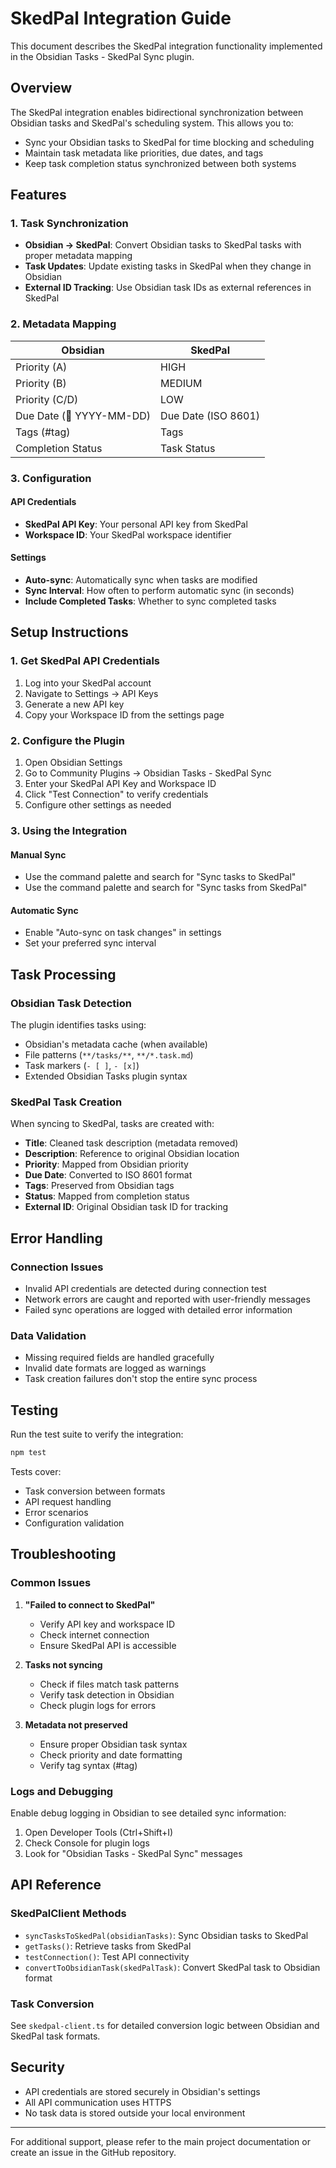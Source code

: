 # SkedPal Integration Guide

This document describes the SkedPal integration functionality implemented in the Obsidian Tasks - SkedPal Sync plugin.

## Overview

The SkedPal integration enables bidirectional synchronization between Obsidian tasks and SkedPal's scheduling system. This allows you to:

- Sync your Obsidian tasks to SkedPal for time blocking and scheduling
- Maintain task metadata like priorities, due dates, and tags
- Keep task completion status synchronized between both systems

## Features

### 1. Task Synchronization
- **Obsidian → SkedPal**: Convert Obsidian tasks to SkedPal tasks with proper metadata mapping
- **Task Updates**: Update existing tasks in SkedPal when they change in Obsidian
- **External ID Tracking**: Use Obsidian task IDs as external references in SkedPal

### 2. Metadata Mapping

| Obsidian | SkedPal |
|----------|---------|
| Priority (A) | HIGH |
| Priority (B) | MEDIUM |
| Priority (C/D) | LOW |
| Due Date (📅 YYYY-MM-DD) | Due Date (ISO 8601) |
| Tags (#tag) | Tags |
| Completion Status | Task Status |

### 3. Configuration

#### API Credentials
- **SkedPal API Key**: Your personal API key from SkedPal
- **Workspace ID**: Your SkedPal workspace identifier

#### Settings
- **Auto-sync**: Automatically sync when tasks are modified
- **Sync Interval**: How often to perform automatic sync (in seconds)
- **Include Completed Tasks**: Whether to sync completed tasks

## Setup Instructions

### 1. Get SkedPal API Credentials

1. Log into your SkedPal account
2. Navigate to Settings → API Keys
3. Generate a new API key
4. Copy your Workspace ID from the settings page

### 2. Configure the Plugin

1. Open Obsidian Settings
2. Go to Community Plugins → Obsidian Tasks - SkedPal Sync
3. Enter your SkedPal API Key and Workspace ID
4. Click "Test Connection" to verify credentials
5. Configure other settings as needed

### 3. Using the Integration

#### Manual Sync
- Use the command palette and search for "Sync tasks to SkedPal"
- Use the command palette and search for "Sync tasks from SkedPal"

#### Automatic Sync
- Enable "Auto-sync on task changes" in settings
- Set your preferred sync interval

## Task Processing

### Obsidian Task Detection
The plugin identifies tasks using:
- Obsidian's metadata cache (when available)
- File patterns (`**/tasks/**`, `**/*.task.md`)
- Task markers (`- [ ]`, `- [x]`)
- Extended Obsidian Tasks plugin syntax

### SkedPal Task Creation
When syncing to SkedPal, tasks are created with:
- **Title**: Cleaned task description (metadata removed)
- **Description**: Reference to original Obsidian location
- **Priority**: Mapped from Obsidian priority
- **Due Date**: Converted to ISO 8601 format
- **Tags**: Preserved from Obsidian tags
- **Status**: Mapped from completion status
- **External ID**: Original Obsidian task ID for tracking

## Error Handling

### Connection Issues
- Invalid API credentials are detected during connection test
- Network errors are caught and reported with user-friendly messages
- Failed sync operations are logged with detailed error information

### Data Validation
- Missing required fields are handled gracefully
- Invalid date formats are logged as warnings
- Task creation failures don't stop the entire sync process

## Testing

Run the test suite to verify the integration:

```bash
npm test
```

Tests cover:
- Task conversion between formats
- API request handling
- Error scenarios
- Configuration validation

## Troubleshooting

### Common Issues

1. **"Failed to connect to SkedPal"**
   - Verify API key and workspace ID
   - Check internet connection
   - Ensure SkedPal API is accessible

2. **Tasks not syncing**
   - Check if files match task patterns
   - Verify task detection in Obsidian
   - Check plugin logs for errors

3. **Metadata not preserved**
   - Ensure proper Obsidian task syntax
   - Check priority and date formatting
   - Verify tag syntax (#tag)

### Logs and Debugging

Enable debug logging in Obsidian to see detailed sync information:

1. Open Developer Tools (Ctrl+Shift+I)
2. Check Console for plugin logs
3. Look for "Obsidian Tasks - SkedPal Sync" messages

## API Reference

### SkedPalClient Methods

- `syncTasksToSkedPal(obsidianTasks)`: Sync Obsidian tasks to SkedPal
- `getTasks()`: Retrieve tasks from SkedPal
- `testConnection()`: Test API connectivity
- `convertToObsidianTask(skedPalTask)`: Convert SkedPal task to Obsidian format

### Task Conversion

See `skedpal-client.ts` for detailed conversion logic between Obsidian and SkedPal task formats.

## Security

- API credentials are stored securely in Obsidian's settings
- All API communication uses HTTPS
- No task data is stored outside your local environment

---

For additional support, please refer to the main project documentation or create an issue in the GitHub repository.